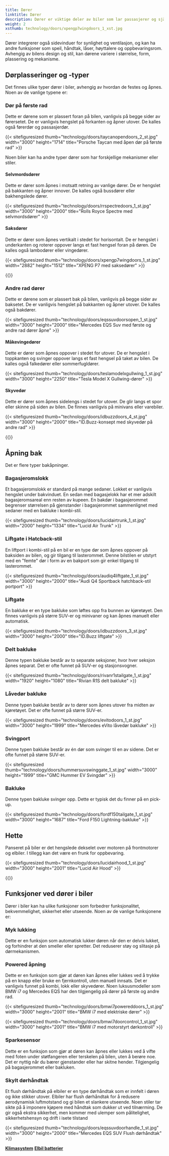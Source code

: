 ```yaml
---
title: Dører
linktitle: Dører
description: Dører er viktige deler av biler som lar passasjerer og sjåfører komme inn og ut av kjøretøyet, samt sikre interiøret mot uautorisert tilgang.
weight: 2
xsthumb: technology/doors/xpengp7wingdoors_1_xst.jpg
---
```

<!-- markdownlint-disable MD033 -->

Dører integrerer også sidevinduer for synlighet og ventilasjon, og kan ha andre funksjoner som speil, håndtak, låser, høyttalere og oppbevaringsrom. Avhengig av bilens design og stil, kan dørene variere i størrelse, form, plassering og mekanisme.

## Dørplasseringer og -typer

Det finnes ulike typer dører i biler, avhengig av hvordan de festes og åpnes. Noen av de vanlige typene er:

### Dør på første rad

Dette er dørene som er plassert foran på bilen, vanligvis på begge sider av førersetet. De er vanligvis hengslet på forkanten og åpner utover. De kalles også førerdør og passasjerdør.

{{< sitefiguresized thumb="technology/doors/taycanopendoors_2_st.jpg" width="3000" height="1714" title="Porsche Taycan med åpen dør på første rad" >}}

Noen biler kan ha andre typer dører som har forskjellige mekanismer eller stiler.

#### Selvmordsdører

Dette er dører som åpnes i motsatt retning av vanlige dører. De er hengslet på bakkanten og åpner innover. De kalles også bussdører eller bakhengslede dører.

{{< sitefiguresized thumb="technology/doors/rrspectredoors_1_st.jpg" width="3000" height="2000" title="Rolls Royce Spectre med selvmordsdører" >}}

#### Saksdører

Dette er dører som åpnes vertikalt i stedet for horisontalt. De er hengslet i underkanten og roterer oppover langs et fast hengsel foran på døren. De kalles også lambodører eller vingedører.

{{< sitefiguresized thumb="technology/doors/xpengp7wingdoors_1_st.jpg" width="2882" height="1512" title="XPENG P7 med saksedører" >}}

{{<evkxdisplayaddarticle />}}

### Andre rad dører

Dette er dørene som er plassert bak på bilen, vanligvis på begge sider av baksetet. De er vanligvis hengslet på bakkanten og åpner utover. De kalles også bakdører.

{{< sitefiguresized thumb="technology/doors/eqssuvdoorsopen_1_st.jpg" width="3000" height="2000" title="Mercedes EQS Suv med første og andre rad dører åpne" >}}

#### Måkevingedører

Dette er dører som åpnes oppover i stedet for utover. De er hengslet i toppkanten og svinger oppover langs et fast hengsel på taket av bilen. De kalles også falkedører eller sommerfugldører.

{{< sitefiguresized thumb="technology/doors/teslamodelxgullwing_1_st.jpg" width="3000" height="2250" title="Tesla Model X Gullwing-dører" >}}

#### Skyvedør

  Dette er dører som åpnes sidelengs i stedet for utover. De glir langs et spor eller skinne på siden av bilen. De finnes vanligvis på minivans eller varebiler.

  {{< sitefiguresized thumb="technology/doors/idbuzzdoors_4_st.jpg" width="3000" height="2000" title="ID.Buzz-konsept med skyvedør på andre rad" >}}

{{<evkxdisplayaddarticle />}}

## Åpning bak

Det er flere typer bakåpninger.

### Bagasjeromslokk

Et bagasjeromslokk er standard på mange sedaner. Lokket er vanligvis hengslet under bakvinduet. En sedan med bagasjelokk har et mer adskilt bagasjeromsareal enn resten av kupeen. En bakdør i bagasjerommet begrenser størrelsen på gjenstander i bagasjerommet sammenlignet med sedaner med en bakluke i kombi-stil.

  {{< sitefiguresized thumb="technology/doors/lucidairtrunk_1_st.jpg" width="2000" height="1334" title="Lucid Air Trunk" >}}

### Liftgate i Hatcback-stil

En liftport i kombi-stil på en bil er en type dør som åpnes oppover på baksiden av bilen, og gir tilgang til lasterommet. Denne bilstilen er utstyrt med en "femte" dør i form av en bakport som gir enkel tilgang til lasterommet.

{{< sitefiguresized thumb="technology/doors/audiq4liftgate_1_st.jpg" width="3000" height="2000" title="Audi Q4 Sportback hatchback-stil portport" >}}

### Liftgate

En bakluke er en type bakluke som løftes opp fra bunnen av kjøretøyet. Den finnes vanligvis på større SUV-er og minivaner og kan åpnes manuelt eller automatisk.

{{< sitefiguresized thumb="technology/doors/idbuzzdoors_3_st.jpg" width="3000" height="2000" title="ID.Buzz liftgate" >}}

### Delt bakluke

Denne typen bakluke består av to separate seksjoner, hvor hver seksjon åpnes separat. Det er ofte funnet på SUV-er og stasjonsvogner.

{{< sitefiguresized thumb="technology/doors/rivanr1stailgate_1_st.jpg" width="1920" height="1080" title="Rivian R1S delt bakluke" >}}

### Låvedør bakluke

Denne typen bakluke består av to dører som åpnes utover fra midten av kjøretøyet. Det er ofte funnet på større SUV-er.

{{< sitefiguresized thumb="technology/doors/evitodoors_1_st.jpg" width="3000" height="1999" title="Mercedes eVito låvedør bakluke" >}}

### Svingport

Denne typen bakluke består av én dør som svinger til en av sidene. Det er ofte funnet på større SUV-er.

{{< sitefiguresized thumb="technology/doors/hummersuvswinggate_1_st.jpg" width="3000" height="1999" title="GMC Hummer EV Svingdør" >}}

### Bakluke

Denne typen bakluke svinger opp. Dette er typisk det du finner på en pick-up.

{{< sitefiguresized thumb="technology/doors/fordf150tailgate_1_st.jpg" width="3000" height="1687" title="Ford F150 Lightning-bakluke" >}}

## Hette

Panseret på biler er det hengslede dekselet over motoren på frontmotorer og elbiler. I tillegg kan det være en frunk for oppbevaring.

{{< sitefiguresized thumb="technology/doors/lucidairhood_1_st.jpg" width="3000" height="2001" title="Lucid Air Hood" >}}

{{<evkxdisplayaddarticle />}}

## Funksjoner ved dører i biler

Dører i biler kan ha ulike funksjoner som forbedrer funksjonalitet, bekvemmelighet, sikkerhet eller utseende. Noen av de vanlige funksjonene er:

### Myk lukking

Dette er en funksjon som automatisk lukker døren når den er delvis lukket, og forhindrer at den smeller eller spretter. Det reduserer støy og slitasje på dørmekanismen.

### Powered åpning

Dette er en funksjon som gjør at døren kan åpnes eller lukkes ved å trykke på en knapp eller bruke en fjernkontroll, uten manuell innsats. Det er vanligvis funnet på kombi, lokk eller skyvedører. Noen luksusmodeller som BMW i7 og Mercedes EQS har den tilgjengelig på dører på første og andre rad.

{{< sitefiguresized thumb="technology/doors/bmwi7powereddoors_1_st.jpg" width="3000" height="2001" title="BMW i7 med elektriske dører" >}}

{{< sitefiguresized thumb="technology/doors/bmwi7doorcontrol_1_st.jpg" width="3000" height="2001" title="BMW i7 med motorstyrt dørkontroll" >}}

### Sparkesensor

  Dette er en funksjon som gjør at døren kan åpnes eller lukkes ved å vifte med foten under støtfangeren eller terskelen på bilen, uten å berøre noe. Det er nyttig når du bærer gjenstander eller har skitne hender. Tilgjengelig på bagasjerommet eller bakluken.

### Skylt dørhåndtak

Et flush dørhåndtak på elbiler er en type dørhåndtak som er innfelt i døren og ikke stikker utover. Elbiler har flush dørhåndtak for å redusere aerodynamisk luftmotstand og gi bilen et slankere utseende. Noen stiler tar sikte på å imponere kjøpere med håndtak som dukker ut ved tilnærming. De gir også ekstra sikkerhet, men kommer med ulemper som pålitelighet, sikkerhetshensyn og drift i isete tilstand

{{< sitefiguresized thumb="technology/doors/eqssuvdoorhandle_1_st.jpg" width="3000" height="2000" title="Mercedes EQS SUV Flush dørhåndtak" >}}

<div class="mt-3 mb-3">
    <a href="../hvac/" class="text-decoration-none text-black"><strong><i class="bi-arrow-left"></i> Klimasystem</strong></a>
    <a href="../battery/" class="text-decoration-none text-black float-end"><strong>Elbil batterier <i class="bi-arrow-right"></i></strong></a>
</div>